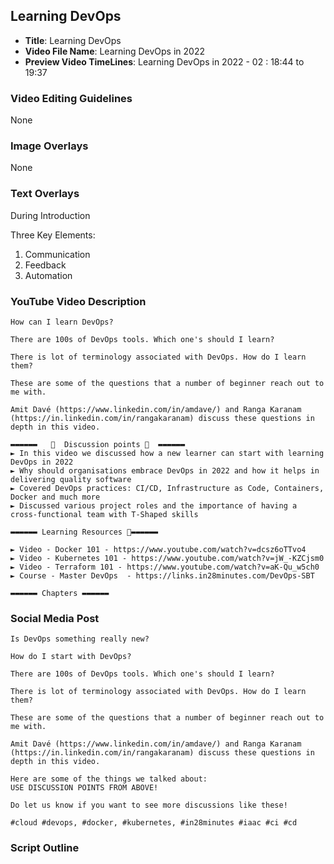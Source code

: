 ##  Learning DevOps

- **Title**: Learning DevOps
- **Video File Name**: Learning DevOps in 2022
- **Preview Video TimeLines**: Learning DevOps in 2022 - 02 : 18:44 to 19:37

### Video Editing Guidelines

None

### Image Overlays

None

### Text Overlays

During Introduction

Three Key Elements:
1. Communication
2. Feedback
3. Automation


### YouTube Video Description


```
How can I learn DevOps?

There are 100s of DevOps tools. Which one's should I learn?

There is lot of terminology associated with DevOps. How do I learn them?

These are some of the questions that a number of beginner reach out to me with.

Amit Davé (https://www.linkedin.com/in/amdave/) and Ranga Karanam (https://in.linkedin.com/in/rangakaranam) discuss these questions in depth in this video.

▬▬▬▬▬▬   💎  Discussion points 💎  ▬▬▬▬▬▬ 
► In this video we discussed how a new learner can start with learning DevOps in 2022
► Why should organisations embrace DevOps in 2022 and how it helps in delivering quality software
► Covered DevOps practices: CI/CD, Infrastructure as Code, Containers, Docker and much more 
► Discussed various project roles and the importance of having a cross-functional team with T-Shaped skills 

▬▬▬▬▬▬ Learning Resources 🔗▬▬▬▬▬▬ 

► Video - Docker 101 - https://www.youtube.com/watch?v=dcsz6oTTvo4
► Video - Kubernetes 101 - https://www.youtube.com/watch?v=jW_-KZCjsm0
► Video - Terraform 101 - https://www.youtube.com/watch?v=aK-Qu_w5ch0
► Course - Master DevOps  - https://links.in28minutes.com/DevOps-SBT

▬▬▬▬▬▬ Chapters ▬▬▬▬▬▬ 
```


### Social Media Post

```
Is DevOps something really new?  

How do I start with DevOps?

There are 100s of DevOps tools. Which one's should I learn?

There is lot of terminology associated with DevOps. How do I learn them?

These are some of the questions that a number of beginner reach out to me with.

Amit Davé (https://www.linkedin.com/in/amdave/) and Ranga Karanam (https://in.linkedin.com/in/rangakaranam) discuss these questions in depth in this video.

Here are some of the things we talked about:
USE DISCUSSION POINTS FROM ABOVE!

Do let us know if you want to see more discussions like these!

#cloud #devops, #docker, #kubernetes, #in28minutes #iaac #ci #cd
```

### Script Outline

```
```